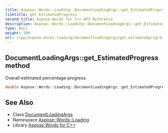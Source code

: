 ```yaml
---
title: Aspose::Words::Loading::DocumentLoadingArgs::get_EstimatedProgress method
linktitle: get_EstimatedProgress
second_title: Aspose.Words for C++ API Reference
description: Aspose::Words::Loading::DocumentLoadingArgs::get_EstimatedProgress method. Overall estimated percentage progress in C++.
type: docs
weight: 100
url: /cpp/aspose.words.loading/documentloadingargs/get_estimatedprogress/
---
```

## DocumentLoadingArgs::get_EstimatedProgress method


Overall estimated percentage progress.

```cpp
double Aspose::Words::Loading::DocumentLoadingArgs::get_EstimatedProgress() const
```

## See Also

* Class [DocumentLoadingArgs](../)
* Namespace [Aspose::Words::Loading](../../)
* Library [Aspose.Words for C++](../../../)
